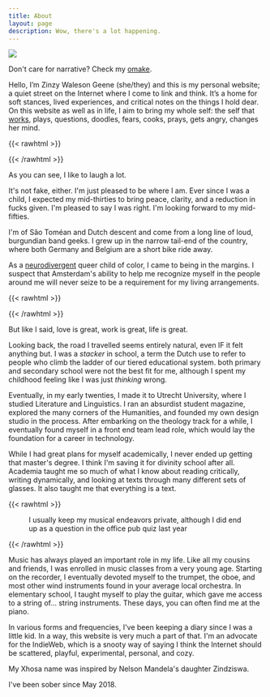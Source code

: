 ```yaml
---
title: About
layout: page
description: Wow, there's a lot happening.
---
```


![](https://res.cloudinary.com/dbi2zounq/image/upload/w_1300/v1692260666/IMG_4778_fm3g1i.jpg)

Don't care for narrative? Check my [omake](/omake).

Hello, I’m Zinzy Waleson Geene (she/they) and this is my personal website; a quiet street on the Internet where I come to link and think. It’s a home for soft stances, lived experiences, and critical notes on the things I hold dear. On this website as well as in life, I aim to bring my whole self: the self that [works](/work), plays, questions, doodles, fears, cooks, prays, gets angry, changes her mind.

{{< rawhtml >}}

<div class="flex gap-4">
    <div class="w-1/2 mr-4">
      <img src="https://res.cloudinary.com/dbi2zounq/image/upload/c_fill,g_north_east,h_650,w_650/v1678291626/me/portugal_gpnogd.jpg" alt="">
    </div>
    <div class="w-1/2">
      <img src="https://res.cloudinary.com/dbi2zounq/image/upload/c_fill,h_650,w_650/v1678291228/me/pride2019_iunghr.jpg" alt="">
    </div> 
  </div> 
{{< /rawhtml >}}

As you can see, I like to laugh a lot.

It's not fake, either. I'm just pleased to be where I am. Ever since I was a child, I expected my mid-thirties to bring peace, clarity, and a reduction in fucks given. I'm pleased to say I was right. I'm looking forward to my mid-fifties.

I'm of São Toméan and Dutch descent and come from a long line of loud, burgundian band geeks. I grew up in the narrow tail-end of the country, where both Germany and Belgium are a short bike ride away.

As a [neurodivergent](/im-neurodivergent) queer child of color, I came to being in the margins. I suspect that Amsterdam's ability to help me recognize myself in the people around me will never seize to be a requirement for my living arrangements.

{{< rawhtml >}}

<div class="flex gap-4">
  <div class="w-1/2 mr-4">
    <img src="https://res.cloudinary.com/dbi2zounq/image/upload/c_fill,h_650,w_650/v1668440273/me/six.jpg" alt="">
  </div>
  <div class="w-1/2">
    <img src="https://res.cloudinary.com/dbi2zounq/image/upload/c_fill,h_650,w_650/v1668440272/me/two.jpg" alt="">
  </div> 
</div> 
{{< /rawhtml >}}

But like I said, love is great, work is great, life is great.

Looking back, the road I travelled seems entirely natural, even IF it felt anything but. I was a _stacker_ in school, a term the Dutch use to refer to people who climb the ladder of our tiered educational system. both primary and secondary school were not the best fit for me, although I spent my childhood feeling like I was just _thinking_ wrong.

Eventually, in my early twenties, I made it to Utrecht University, where I studied Literature and Linguistics. I ran an absurdist student magazine, explored the many corners of the Humanities, and founded my own design studio in the process. After embarking on the theology track for a while, I eventually found myself in a front end team lead role, which would lay the foundation for a career in technology.

While I had great plans for myself academically, I never ended up getting that master's degree. I think I'm saving it for divinity school after all. Academia taught me so much of what I know about reading critically, writing dynamically, and looking at texts through many different sets of glasses. It also taught me that everything is a text.

{{< rawhtml >}}

<figure>
  <img src="https://res.cloudinary.com/dbi2zounq/image/upload/v1701191539/me/zinzy-singing_vhumzp.png" alt="">
  <figcaption>I usually keep my musical endeavors private, although I did end up as a question in the office pub quiz last year</figcaption>
</figure>
{{< /rawhtml >}}

Music has always played an important role in my life. Like all my cousins and friends, I was enrolled in music classes from a very young age. Starting on the recorder, I eventually devoted myself to the trumpet, the oboe, and most other wind instruments found in your average local orchestra. In elementary school, I taught myself to play the guitar, which gave me access to a string of... string instruments. These days, you can often find me at the piano.

In various forms and frequencies, I've been keeping a diary since I was a little kid. In a way, this website is very much a part of that. I'm an advocate for the IndieWeb, which is a snooty way of saying I think the Internet should be scattered, playful, experimental, personal, and cozy.
 
My Xhosa name was inspired by Nelson Mandela's daughter Zindziswa.

I've been sober since May 2018.
